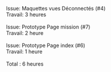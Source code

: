 Issue: Maquettes vues Déconnectés (#4) <br>
Travail: 3 heures <br>
<br>
Issue: Prototype Page mission (#7) <br> 
Travail: 2 heure <br> 
<br> 
Issue: Prototype Page index (#6) <br> 
Travail: 1 heure <br>
<br>
Total : 6 heures